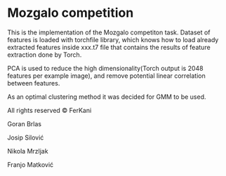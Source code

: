 # Mozgalo competition
This is the implementation of the Mozgalo competiton task. Dataset of features is loaded with torchfile library, which knows how to load already extracted features inside xxx.t7 file that contains the results of feature extraction done by Torch.

PCA is used to reduce the high dimensionality(Torch output is 2048 features per example image), and remove potential linear correlation between features.

As an optimal clustering method it was decided for GMM to be used.

All rights reserved © FerKani

Goran Brlas

Josip Silović

Nikola Mrzljak

Franjo Matković
